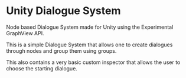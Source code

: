 # Unity Dialogue System

Node based Dialogue System made for Unity using the Experimental GraphView API.

This is a simple Dialogue System that allows one to create dialogues through nodes and group them using groups.

This also contains a very basic custom inspector that allows the user to choose the starting dialogue.
